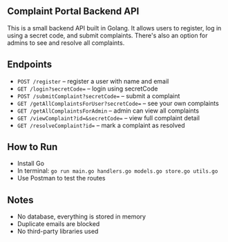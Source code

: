 ## Complaint Portal Backend API

This is a small backend API built in Golang. It allows users to register, log in using a secret code, and submit complaints. There's also an option for admins to see and resolve all complaints.

## Endpoints

- `POST /register` – register a user with name and email
- `GET /login?secretCode=` – login using secretCode
- `POST /submitComplaint?secretCode=` – submit a complaint
- `GET /getAllComplaintsForUser?secretCode=` – see your own complaints
- `GET /getAllComplaintsForAdmin` – admin can view all complaints
- `GET /viewComplaint?id=&secretCode=` – view full complaint detail
- `GET /resolveComplaint?id=` – mark a complaint as resolved

## How to Run

- Install Go
- In terminal: `go run main.go handlers.go models.go store.go utils.go`
- Use Postman to test the routes

## Notes

- No database, everything is stored in memory
- Duplicate emails are blocked
- No third-party libraries used
